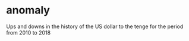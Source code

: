 # anomaly
Ups and downs in the history of the US dollar to the tenge for the period from 2010 to 2018
